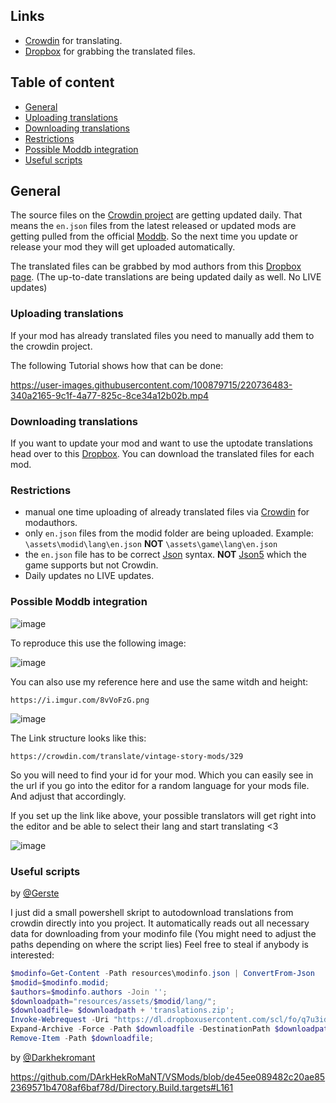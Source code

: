 ## Links

- [Crowdin](https://crowdin.com/project/vintage-story-mods) for translating.
- [Dropbox](https://www.dropbox.com/scl/fo/q7u3idxz3edsytki8n6m4/h?rlkey=y14td00uvfhihpqhffuagmjtd&dl=0) for grabbing the translated files.

## Table of content

- [General](#general)
- [Uploading translations](#uploading-translations)
- [Downloading translations](#downloading-translations)
- [Restrictions](#restrictions)
- [Possible Moddb integration](#possible-moddb-integration)
- [Useful scripts](#useful-scripts)


## General

The source files on the [Crowdin project](https://crowdin.com/project/vintage-story-mods) are getting updated daily.
That means the `en.json` files from the latest released or updated mods are getting pulled from the official [Moddb](https://mods.vintagestory.at/).
So the next time you update or release your mod they will get uploaded automatically.

The translated files can be grabbed by mod authors from this [Dropbox page](https://www.dropbox.com/scl/fo/q7u3idxz3edsytki8n6m4/h?rlkey=y14td00uvfhihpqhffuagmjtd&dl=0). (The up-to-date translations are being updated daily as well. No LIVE updates)

### Uploading translations

If your mod has already translated files you need to manually add them to the crowdin project.

The following Tutorial shows how that can be done:


https://user-images.githubusercontent.com/100879715/220736483-340a2165-9c1f-4a77-825c-8ce34a12b02b.mp4


### Downloading translations

If you want to update your mod and want to use the uptodate translations head over to this [Dropbox](https://www.dropbox.com/scl/fo/q7u3idxz3edsytki8n6m4/h?rlkey=y14td00uvfhihpqhffuagmjtd&dl=0).
You can download the translated files for each mod.

### Restrictions

- manual one time uploading of already translated files via [Crowdin](https://crowdin.com/project/vintage-story-mods) for modauthors.
- only `en.json` files from the modid folder are being uploaded. Example: `\assets\modid\lang\en.json` **NOT** `\assets\game\lang\en.json`
- the `en.json` file has to be correct [Json](https://www.json.org/json-en.html) syntax. **NOT** [Json5](https://json5.org/) which the game supports but not Crowdin.
- Daily updates no LIVE updates.

### Possible Moddb integration
![image](https://github.com/AreYSerious/VintageTranslation/assets/100879715/130a33c4-ee7c-44e2-b0b5-f021474be71a)

To reproduce this use the following image:

![image](https://github.com/AreYSerious/VintageTranslation/assets/100879715/b744a853-6a4a-496a-9298-f90d6f510415)

You can also use my reference here and use the same witdh and height:

```https://i.imgur.com/8vVoFzG.png```

![image](https://github.com/AreYSerious/VintageTranslation/assets/100879715/fa3a8384-be23-41df-b11d-7bc894cd3746)

The Link structure looks like this:

```https://crowdin.com/translate/vintage-story-mods/329```

So you will need to find your id for your mod. Which you can easily see in the url if you go into the editor for a random language for your mods file. And adjust that accordingly.

If you set up the link like above, your possible translators will get right into the editor and be able to select their lang and start translating <3

![image](https://github.com/AreYSerious/VintageTranslation/assets/100879715/9a092a13-cb1d-435e-9da7-6097cac60031)



### Useful scripts

by [@Gerste](https://github.com/G3rste)

I just did a small powershell skript to autodownload translations from crowdin directly into you project.
It automatically reads out all necessary data for downloading from your modinfo file (You might need to adjust the paths depending on where the script lies)
Feel free to steal if anybody is interested:
```powershell
$modinfo=Get-Content -Path resources\modinfo.json | ConvertFrom-Json
$modid=$modinfo.modid;
$authors=$modinfo.authors -Join '';
$downloadpath="resources/assets/$modid/lang/";
$downloadfile= $downloadpath + 'translations.zip';
Invoke-Webrequest -Uri "https://dl.dropboxusercontent.com/scl/fo/q7u3idxz3edsytki8n6m4/h/$modid-$authors.zip?dl=1&rlkey=mc3xn22a49qwrjp5cmx1he0ay" -OutFile $downloadfile;
Expand-Archive -Force -Path $downloadfile -DestinationPath $downloadpath;
Remove-Item -Path $downloadfile; 
```

by [@Darkhekromant](https://github.com/DArkHekRoMaNT)

https://github.com/DArkHekRoMaNT/VSMods/blob/de45ee089482c20ae852369571b4708af6baf78d/Directory.Build.targets#L161

